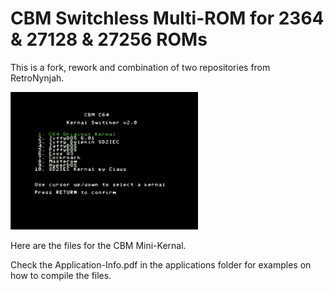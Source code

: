 # CBM Switchless Multi-ROM for 2364 & 27128 & 27256 ROMs

This is a fork, rework and combination of two repositories from RetroNynjah.

<img src="..\..\images\menukernal.png" alt="3D rendering" width="300"/><br/>

Here are the files for the CBM Mini-Kernal.

Check the Application-Info.pdf in the applications folder for examples on how to compile the files.
